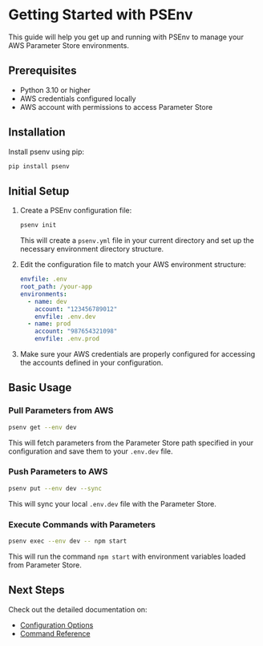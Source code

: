# Getting Started with PSEnv

This guide will help you get up and running with PSEnv to manage your AWS Parameter Store environments.

## Prerequisites

- Python 3.10 or higher
- AWS credentials configured locally
- AWS account with permissions to access Parameter Store

## Installation

Install psenv using pip:

```bash
pip install psenv
```

## Initial Setup

1. Create a PSEnv configuration file:

   ```bash
   psenv init
   ```

   This will create a `psenv.yml` file in your current directory and set up the necessary environment directory structure.

2. Edit the configuration file to match your AWS environment structure:

   ```yaml
   envfile: .env
   root_path: /your-app
   environments:
     - name: dev
       account: "123456789012"
       envfile: .env.dev
     - name: prod
       account: "987654321098"
       envfile: .env.prod
   ```

3. Make sure your AWS credentials are properly configured for accessing the accounts defined in your configuration.

## Basic Usage

### Pull Parameters from AWS

```bash
psenv get --env dev
```

This will fetch parameters from the Parameter Store path specified in your configuration and save them to your `.env.dev` file.

### Push Parameters to AWS

```bash
psenv put --env dev --sync
```

This will sync your local `.env.dev` file with the Parameter Store.

### Execute Commands with Parameters

```bash
psenv exec --env dev -- npm start
```

This will run the command `npm start` with environment variables loaded from Parameter Store.

## Next Steps

Check out the detailed documentation on:

- [Configuration Options](usage/configuration.md)
- [Command Reference](usage/commands.md)
